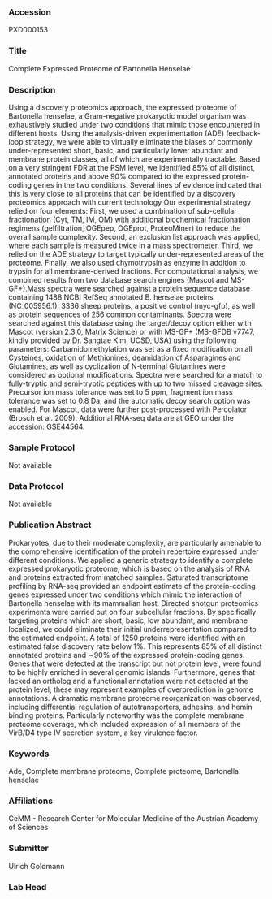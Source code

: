 ### Accession
PXD000153

### Title
Complete Expressed Proteome of Bartonella Henselae

### Description
Using a discovery proteomics approach, the expressed proteome of Bartonella henselae,  a Gram-negative prokaryotic model organism was exhaustively studied under two conditions  that mimic those encountered in different hosts.  Using the analysis-driven experimentation (ADE) feedback-loop strategy, we were able to  virtually eliminate the biases of commonly under-represented short, basic, and particularly  lower abundant and membrane protein classes, all of which are experimentally tractable.  Based on a very stringent FDR at the PSM level, we identified 85% of all distinct, annotated proteins  and above 90% compared to the expressed protein-coding genes in the two conditions.  Several lines of evidence indicated that this is very close to all proteins that can be identified  by a discovery proteomics approach with current technology  Our experimental strategy relied on four elements:  First, we used a combination of sub-cellular fractionation (Cyt, TM, IM, OM) with additional biochemical fractionation regimens (gelfiltration, OGEpep, OGEprot, ProteoMiner) to reduce the overall sample complexity. Second, an exclusion list approach was applied, where each sample is measured twice in a mass spectrometer.  Third, we relied on the ADE strategy to target typically under-represented areas of the proteome.  Finally, we also used chymotrypsin as enzyme in addition to trypsin for all membrane-derived fractions. For computational analysis, we combined results from two database search engines (Mascot and MS-GF+).Mass spectra were searched against a protein sequence database containing 1488 NCBI RefSeq annotated B. henselae proteins (NC_005956.1),  3336 sheep proteins, a positive control (myc-gfp), as well as protein sequences of 256 common contaminants.  Spectra were searched against this database using the target/decoy option either with Mascot (version 2.3.0, Matrix Science)  or with MS-GF+ (MS-GFDB v7747, kindly provided by Dr. Sangtae Kim, UCSD, USA) using the following parameters: Carbamidomethylation was set as a fixed modification on all Cysteines, oxidation of Methionines,  deamidation of Asparagines and Glutamines, as well as cyclization of N-terminal Glutamines were considered  as optional modifications. Spectra were searched for a match to fully-tryptic and semi-tryptic peptides with up to two missed  cleavage sites. Precursor ion mass tolerance was set to 5 ppm, fragment ion mass tolerance was set to 0.8 Da, and the  automatic decoy search option was enabled.  For Mascot, data were further post-processed with Percolator (Brosch et al. 2009). Additional RNA-seq data are at GEO under the accession: GSE44564.

### Sample Protocol
Not available

### Data Protocol
Not available

### Publication Abstract
Prokaryotes, due to their moderate complexity, are particularly amenable to the comprehensive identification of the protein repertoire expressed under different conditions. We applied a generic strategy to identify a complete expressed prokaryotic proteome, which is based on the analysis of RNA and proteins extracted from matched samples. Saturated transcriptome profiling by RNA-seq provided an endpoint estimate of the protein-coding genes expressed under two conditions which mimic the interaction of Bartonella henselae with its mammalian host. Directed shotgun proteomics experiments were carried out on four subcellular fractions. By specifically targeting proteins which are short, basic, low abundant, and membrane localized, we could eliminate their initial underrepresentation compared to the estimated endpoint. A total of 1250 proteins were identified with an estimated false discovery rate below 1%. This represents 85% of all distinct annotated proteins and &#x223c;90% of the expressed protein-coding genes. Genes that were detected at the transcript but not protein level, were found to be highly enriched in several genomic islands. Furthermore, genes that lacked an ortholog and a functional annotation were not detected at the protein level; these may represent examples of overprediction in genome annotations. A dramatic membrane proteome reorganization was observed, including differential regulation of autotransporters, adhesins, and hemin binding proteins. Particularly noteworthy was the complete membrane proteome coverage, which included expression of all members of the VirB/D4 type IV secretion system, a key virulence factor.

### Keywords
Ade, Complete membrane proteome, Complete proteome, Bartonella henselae

### Affiliations
CeMM - Research Center for Molecular Medicine of the Austrian Academy of Sciences

### Submitter
Ulrich Goldmann

### Lab Head


